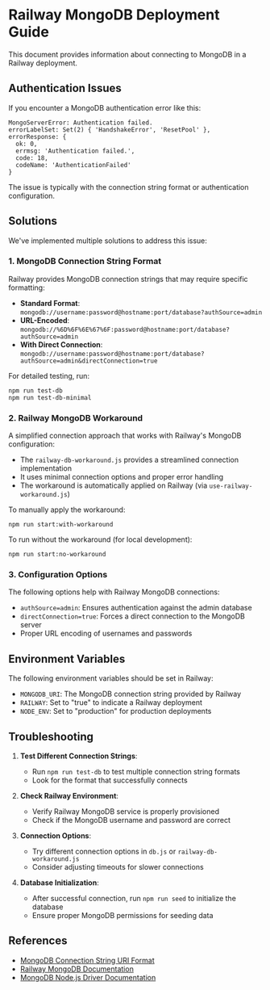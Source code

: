 # Railway MongoDB Deployment Guide

This document provides information about connecting to MongoDB in a Railway deployment.

## Authentication Issues

If you encounter a MongoDB authentication error like this:

```
MongoServerError: Authentication failed.
errorLabelSet: Set(2) { 'HandshakeError', 'ResetPool' },
errorResponse: {
  ok: 0,
  errmsg: 'Authentication failed.',
  code: 18,
  codeName: 'AuthenticationFailed'
}
```

The issue is typically with the connection string format or authentication configuration.

## Solutions

We've implemented multiple solutions to address this issue:

### 1. MongoDB Connection String Format

Railway provides MongoDB connection strings that may require specific formatting:

- **Standard Format**: `mongodb://username:password@hostname:port/database?authSource=admin`
- **URL-Encoded**: `mongodb://%6D%6F%6E%67%6F:password@hostname:port/database?authSource=admin`
- **With Direct Connection**: `mongodb://username:password@hostname:port/database?authSource=admin&directConnection=true`

For detailed testing, run:
```
npm run test-db
npm run test-db-minimal
```

### 2. Railway MongoDB Workaround

A simplified connection approach that works with Railway's MongoDB configuration:

- The `railway-db-workaround.js` provides a streamlined connection implementation
- It uses minimal connection options and proper error handling
- The workaround is automatically applied on Railway (via `use-railway-workaround.js`)

To manually apply the workaround:
```
npm run start:with-workaround
```

To run without the workaround (for local development):
```
npm run start:no-workaround
```

### 3. Configuration Options

The following options help with Railway MongoDB connections:

- `authSource=admin`: Ensures authentication against the admin database
- `directConnection=true`: Forces a direct connection to the MongoDB server
- Proper URL encoding of usernames and passwords

## Environment Variables

The following environment variables should be set in Railway:

- `MONGODB_URI`: The MongoDB connection string provided by Railway
- `RAILWAY`: Set to "true" to indicate a Railway deployment
- `NODE_ENV`: Set to "production" for production deployments

## Troubleshooting

1. **Test Different Connection Strings**:
   - Run `npm run test-db` to test multiple connection string formats
   - Look for the format that successfully connects

2. **Check Railway Environment**:
   - Verify Railway MongoDB service is properly provisioned
   - Check if the MongoDB username and password are correct

3. **Connection Options**:
   - Try different connection options in `db.js` or `railway-db-workaround.js`
   - Consider adjusting timeouts for slower connections

4. **Database Initialization**:
   - After successful connection, run `npm run seed` to initialize the database
   - Ensure proper MongoDB permissions for seeding data

## References

- [MongoDB Connection String URI Format](https://docs.mongodb.com/manual/reference/connection-string/)
- [Railway MongoDB Documentation](https://docs.railway.app/databases/mongodb)
- [MongoDB Node.js Driver Documentation](https://mongodb.github.io/node-mongodb-native/)